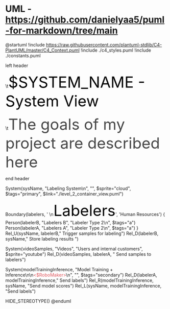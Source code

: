 # UML - https://github.com/danielyaa5/puml-for-markdown/tree/main

@startuml
!include https://raw.githubusercontent.com/plantuml-stdlib/C4-PlantUML/master/C4_Context.puml
!include ./c4_styles.puml
!include ./constants.puml

left header

\t<font size=22 color=black>$SYSTEM_NAME - System View</font>

\t<font size=14 color=#484848>The goals of my project are described here</font>




end header


System(sysName, "Labeling System\n", "", $sprite="cloud", $tags="primary", $link="./level_2_container_view.puml")

Boundary(labelers, ' \n<font color=black size=16>Labelers</font>', 'Human Resources') {
    Person(labelerB, "Labelers B", "Labeler Type 2\n", $tags="a")
    Person(labelerA, "Labelers A", "Labeler Type 2\n", $tags="a")
}
Rel_U(sysName, labelerB,"  Trigger samples for labeling")
Rel_D(labelerB, sysName," Store labeling results        ")

System(videoSamples, "Videos", "Users and internal customers", $sprite="youtube")
Rel_D(videoSamples, labelerA, " Send samples to labelers")

System(modelTrainingInference, "Model Training + Inference\n\n<font color=#e0575e><$RoboMaker></font>\n", "", $tags="secondary")
Rel_D(labelerA, modelTrainingInference," Send labels")
Rel_R(modelTrainingInference, sysName, "Send model scores")
Rel_L(sysName, modelTrainingInference, "Send labels")

HIDE_STEREOTYPE()
@enduml
